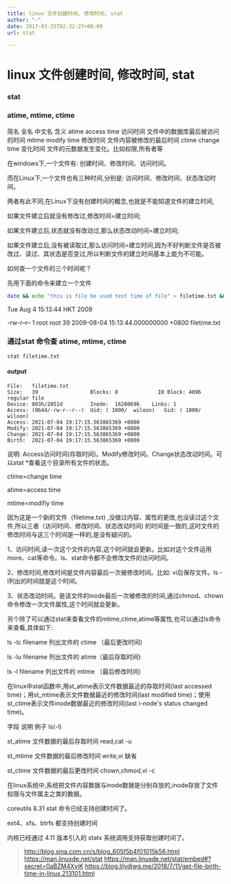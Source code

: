 ```yaml
---
title: linux 文件创建时间, 修改时间, stat
author: "-"
date: 2017-03-25T02:32:27+00:00
url: stat

---
```

# linux 文件创建时间, 修改时间, stat
### stat
### atime, mtime, ctime
简名	 全名	     中文名	     含义
atime	access time	访问时间	文件中的数据库最后被访问的时间
mtime	modify time	修改时间	文件内容被修改的最后时间
ctime	change time	变化时间	文件的元数据发生变化。比如权限,所有者等

在windows下,一个文件有: 创建时间、修改时间、访问时间。
  
而在Linux下,一个文件也有三种时间,分别是: 访问时间、修改时间、状态改动时间。

两者有此不同,在Linux下没有创建时间的概念,也就是不能知道文件的建立时间,
  
如果文件建立后就没有修改过,修改时间=建立时间;
  
如果文件建立后,状态就没有改动过,那么状态改动时间=建立时间;
  
如果文件建立后,没有被读取过,那么访问时间=建立时间,因为不好判断文件是否被改过、读过、其状态是否变过,所以判断文件的建立时间基本上能为不可能。

如何查一个文件的三个时间呢？
  
先用下面的命令来建立一个文件

```bash
date && echo "this is file be used test time of file" > filetime.txt && ll --full-time filetime.txt
```

Tue Aug 4 15:13:44 HKT 2009
  
-rw-r–r– 1 root root 39 2009-08-04 15:13:44.000000000 +0800 filetime.txt

### 通过stat 命令查 atime, mtime, ctime 
    stat filetime.txt

#### output
    File:   filetime.txt
    Size:   39                 Blocks: 8             IO Block: 4096   regular file
    Device: 803h/2051d         Inode:  16280696    Links: 1
    Access: (0644/-rw-r--r--)  Uid: ( 1000/  wiloon)   Gid: ( 1000/  wiloon)
    Access: 2021-07-04 19:17:15.563865369 +0800
    Modify: 2021-07-04 19:17:15.563865369 +0800
    Change: 2021-07-04 19:17:15.563865369 +0800
    Birth:  2021-07-04 19:17:15.563865369 +0800

说明: Access访问时间(存取时间)。Modify修改时间。Change状态改动时间。可以stat *查看这个目录所有文件的状态。
  
ctime=change time
  
atime=access time
  
mtime=modifiy time

因为这是一个新的文件（filetime.txt) ,没做过内容、属性的更改,也没读过这个文件,所以三者（访问时间、修改时间、状态改动时间) 的时间是一致的,这时文件的修改时间与这三个时间是一样的,是没有疑问的。

1、访问时间,读一次这个文件的内容,这个时间就会更新。比如对这个文件运用 more、cat等命令。ls、stat命令都不会修改文件的访问时间。
  
2、修改时间,修改时间是文件内容最后一次被修改时间。比如: vi后保存文件。ls -l列出的时间就是这个时间。
  
3、状态改动时间。是该文件的inode最后一次被修改的时间,通过chmod、chown命令修改一次文件属性,这个时间就会更新。

另个除了可以通过stat来查看文件的mtime,ctime,atime等属性,也可以通过ls命令来查看,具体如下:
  
ls -lc filename 列出文件的 ctime （最后更改时间) 
  
ls -lu filename 列出文件的 atime（最后存取时间) 
  
ls -l filename 列出文件的 mtime （最后修改时间) 

在linux中stat函数中,用st_atime表示文件数据最近的存取时间(last accessed time)；用st_mtime表示文件数据最近的修改时间(last modified time)；使用st_ctime表示文件inode数据最近的修改时间(last i-node's status changed time)。

字段 说明 例子 ls(-l)
  
st_atime 文件数据的最后存取时间 read,cat -u
  
st_mtime 文件数据的最后修改时间 write,vi 缺省
  
st_ctime 文件数据的最后更改时间 chown,chmod,vi -c

在linux系统中,系统把文件内容数据与inode数据是分别存放的,inode存放了文件权限与文件属主之类的数据。

coreutils 8.31 stat 命令已经支持创建时间了。
  
ext4、xfs、btrfs 都支持创建时间
  
内核已经通过 4.11 版本引入的 statx 系统调用支持获取创建时间了。
  
>http://blog.sina.com.cn/s/blog_605f5b4f01015k56.html
>https://man.linuxde.net/stat
>https://man.linuxde.net/stat/embed#?secret=0aBZM4XyiK 
>https://blog.lilydjwg.me/2018/7/11/get-file-birth-time-in-linux.213101.html
